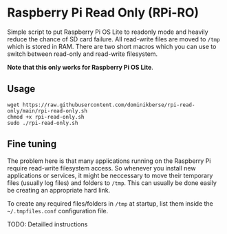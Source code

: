 # Raspberry Pi Read Only (RPi-RO)
Simple script to put Raspberry Pi OS Lite to readonly mode and heavily reduce the chance of SD card failure. All read-write files are moved to `/tmp` which is stored in RAM. There are two short macros which you can use to switch between read-only and read-write filesystem.

**Note that this only works for Raspberry Pi OS Lite**.

## Usage
```
wget https://raw.githubusercontent.com/dominikberse/rpi-read-only/main/rpi-read-only.sh
chmod +x rpi-read-only.sh
sudo ./rpi-read-only.sh
```

## Fine tuning
The problem here is that many applications running on the Raspberry Pi require read-write filesystem access. So whenever you install new applications or services, it might be neccessary to move their temporary files (usually log files) and folders to `/tmp`. This can usually be done easily be creating an appropriate hard link.

To create any required files/folders in `/tmp` at startup, list them inside the `~/.tmpfiles.conf` configuration file.

TODO: Detailled instructions
